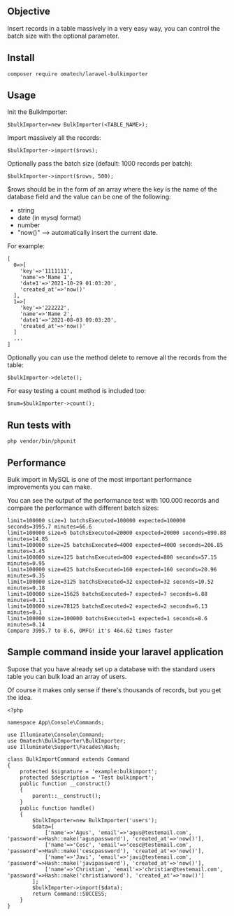 ## Objective

Insert records in a table massively in a very easy way, you can control the batch size with the optional parameter.

## Install
```
composer require omatech/laravel-bulkimporter
```
## Usage

Init the BulkImporter:
```
$bulkImporter=new BulkImporter(<TABLE_NAME>);
```

Import massively all the records:
```
$bulkImporter->import($rows);
```

Optionally pass the batch size (default: 1000 records per batch):
```
$bulkImporter->import($rows, 500);
```

$rows should be in the form of an array where the key is the name of the database field and the value can be one of the following:

- string
- date (in mysql format)
- number
- "now()" --> automatically insert the current date.

For example:

```
[
  0=>[
    'key'=>'1111111',
    'name'=>'Name 1',
    'date1'=>'2021-10-29 01:03:20',
    'created_at'=>'now()'
  ],
  1=>[
    'key'=>'222222',
    'name'=>'Name 2',
    'date1'=>'2021-08-03 09:03:20',
    'created_at'=>'now()'
  ]
  ...
]
```

Optionally you can use the method delete to remove all the records from the table:

```
$bulkImporter->delete();
```

For easy testing a count method is included too:

```
$num=$bulkImporter->count();
```

## Run tests with

```
php vendor/bin/phpunit
```

## Performance

Bulk import in MySQL is one of the most important performance improvements you can make.

You can see the output of the performance test with 100.000 records and compare the performance with different batch sizes:

```
limit=100000 size=1 batchsExecuted=100000 expected=100000 seconds=3995.7 minutes=66.6
limit=100000 size=5 batchsExecuted=20000 expected=20000 seconds=890.88 minutes=14.85
limit=100000 size=25 batchsExecuted=4000 expected=4000 seconds=206.85 minutes=3.45
limit=100000 size=125 batchsExecuted=800 expected=800 seconds=57.15 minutes=0.95
limit=100000 size=625 batchsExecuted=160 expected=160 seconds=20.96 minutes=0.35
limit=100000 size=3125 batchsExecuted=32 expected=32 seconds=10.52 minutes=0.18
limit=100000 size=15625 batchsExecuted=7 expected=7 seconds=6.88 minutes=0.11
limit=100000 size=78125 batchsExecuted=2 expected=2 seconds=6.13 minutes=0.1
limit=100000 size=100000 batchsExecuted=1 expected=1 seconds=8.6 minutes=0.14
Compare 3995.7 to 8.6, OMFG! it's 464.62 times faster
```

## Sample command inside your laravel application

Supose that you have already set up a database with the standard users table you can bulk load an array of users.

Of course it makes only sense if there's thousands of records, but you get the idea.

```
<?php

namespace App\Console\Commands;

use Illuminate\Console\Command;
use Omatech\BulkImporter\BulkImporter;
use Illuminate\Support\Facades\Hash;

class BulkImportCommand extends Command
{
    protected $signature = 'example:bulkimport';
    protected $description = 'Test bulkimport';
    public function __construct()
    {
        parent::__construct();
    }
    public function handle()
    {
        $bulkImporter=new BulkImporter('users');
        $data=[
            ['name'=>'Agus', 'email'=>'agus@testemail.com', 'password'=>Hash::make('aguspassword'), 'created_at'=>'now()'],
            ['name'=>'Cesc', 'email'=>'cesc@testemail.com', 'password'=>Hash::make('cescpassword'), 'created_at'=>'now()'],
            ['name'=>'Javi', 'email'=>'javi@testemail.com', 'password'=>Hash::make('javipassword'), 'created_at'=>'now()'],
            ['name'=>'Christian', 'email'=>'christian@testemail.com', 'password'=>Hash::make('christianword'), 'created_at'=>'now()']
        ];
        $bulkImporter->import($data);
        return Command::SUCCESS;
    }
}

```